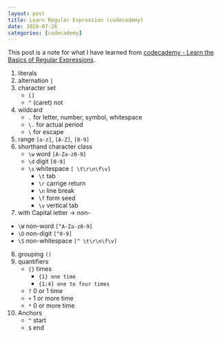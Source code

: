 ```yaml
---
layout: post
title: Learn Regular Expression (codecademy)
date: 2020-07-26
categories: [codecademy]
---
```


This post is a note for what I have learned from [codecademy - Learn the Basics of Regular Expressions](https://www.codecademy.com/learn/introduction-to-regular-expressions).

1. literals
2. alternation `|`
3. character set 
   - `[]`
   - `^` (caret) not
4. wildcard
   - `.` for letter, number, symbol, whitespace
   - `\.` for actual period
   - `\` for escape
5. range `[a-z]`, `[A-Z]`, `[0-9]`
6. shorthand character class
   - `\w` word `[A-Za-z0-9]`
   - `\d` digit `[0-9]`
   - `\s` whitespace `[ \t\r\n\f\v]`
     - `\t` tab
     - `\r` carrige return
     - `\n` line break
     - `\f` form seed
     - `\v` vertical tab
7. with Capital letter → non-
- `\W` non-word `[^A-Za-z0-9]`
- `\D` non-digit `[^0-9]`
- `\S` non-whitespace `[^ \t\r\n\f\v]`
8. grouping `()`
9. quantifiers
   - `{}` times
     - `{1} one time`
     - `{1:4} one to four times`
   - `?` 0 or 1 time
   - `+` 1 or more time
   - `*` 0 or more time
10. Anchors
    - `^` start
    - `$` end
